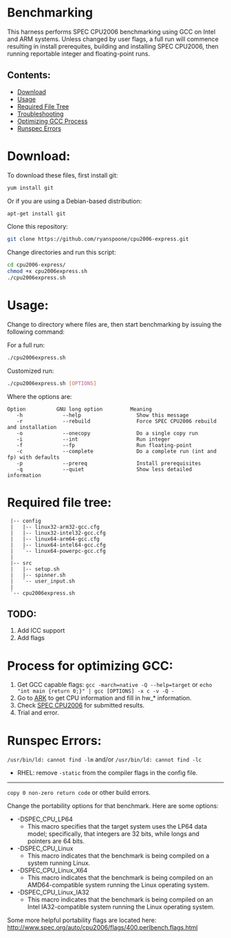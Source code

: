 Benchmarking
============

This harness performs SPEC CPU2006 benchmarking using GCC on Intel and ARM systems. Unless changed by user flags, a full run will commence resulting in install prerequites, building and installing SPEC CPU2006, then running reportable integer and floating-point runs.


Contents:
---------

+ [Download](#download)
+ [Usage](#usage)
+ [Required File Tree](#required-file-tree)
+ [Troubleshooting](#troubleshooting)
+ [Optimizing GCC Process](#process-for-optimizing-gcc)
+ [Runspec Errors](#runspec-errors)


Download:
=========

To download these files, first install git:

```bash
yum install git
```


Or if you are using a Debian-based distribution:

```bash
apt-get install git
```


Clone this repository:

```bash
git clone https://github.com/ryanspoone/cpu2006-express.git
```

Change directories and run this script:

```bash
cd cpu2006-express/
chmod +x cpu2006express.sh
./cpu2006express.sh
```


Usage:
======

Change to directory where files are, then start benchmarking by issuing the following
command:


For a full run:

```bash
./cpu2006express.sh
```

Customized run:

```bash
./cpu2006express.sh [OPTIONS]
```

Where the options are:

```
Option          GNU long option         Meaning
   -h             --help                  Show this message
   -r             --rebuild               Force SPEC CPU2006 rebuild and installation
   -o             --onecopy               Do a single copy run
   -i             --int                   Run integer
   -f             --fp                    Run floating-point
   -c             --complete              Do a complete run (int and fp) with defaults
   -p             --prereq                Install prerequisites
   -q             --quiet                 Show less detailed information
```


Required file tree:
==================
```
 |-- config
 |   |-- linux32-arm32-gcc.cfg
 |   |-- linux32-intel32-gcc.cfg
 |   |-- linux64-arm64-gcc.cfg
 |   |-- linux64-intel64-gcc.cfg
 |   `-- linux64-powerpc-gcc.cfg
 |
 |-- src
 |   |-- setup.sh
 |   |-- spinner.sh
 |   `-- user_input.sh
 |
 `-- cpu2006express.sh
```


TODO:
-----

1. Add ICC support
2. Add flags

Process for optimizing GCC:
===========================

1. Get GCC capable flags: `gcc -march=native -Q --help=target` or `echo "int main {return 0;}" | gcc [OPTIONS] -x c -v -Q -`
2. Go to [ARK](http://ark.intel.com/) to get CPU information and fill in hw_* information.
3. Check [SPEC CPU2006](http://www.spec.org/cgi-bin/osgresults?conf=rint2006) for submitted results.
4. Trial and error.


Runspec Errors:
===============

`/usr/bin/ld: cannot find -lm` and/or `/usr/bin/ld: cannot find -lc`

+ RHEL: remove `-static` from the compiler flags in the config file.



-------------

`copy 0 non-zero return code` or other build errors.

Change the portability options for that benchmark. Here are some options:

+ -DSPEC_CPU_LP64
    + This macro specifies that the target system uses the LP64 data model; specifically, that integers are 32 bits, while longs and pointers are 64 bits.
+ -DSPEC_CPU_Linux
    + This macro indicates that the benchmark is being compiled on a system running Linux.
+ -DSPEC_CPU_Linux_X64
    + This macro indicates that the benchmark is being compiled on an AMD64-compatible system running the Linux operating system.
+ -DSPEC_CPU_Linux_IA32
    + This macro indicates that the benchmark is being compiled on an Intel IA32-compatible system running the Linux operating system.

Some more helpful portability flags are located here: http://www.spec.org/auto/cpu2006/flags/400.perlbench.flags.html
